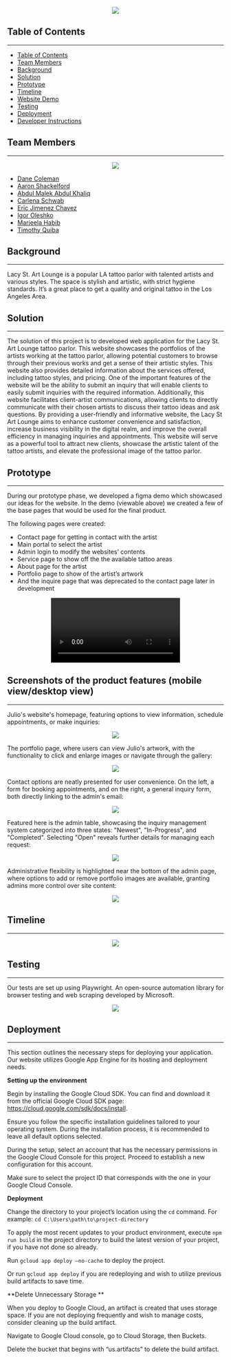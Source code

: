 <p align="center">
  <img src="src/components/images/logo2.png" />
</p>   


## Table of Contents
---

- [Table of Contents](#table-of-contents)
- [Team Members](#team-members)
- [Background](#background)
- [Solution](#solution)
- [Prototype](#prototype)
- [Timeline](#timeline)
- [Website Demo](#website-demo)
- [Testing](#testing)
- [Deployment](#deployment)
- [Developer Instructions](#developer-instructions)   


## Team Members
---

<p align="center">
  <img src="src/components/images/teamlogo.png" />
</p>

- [Dane Coleman](https://github.com/daneski9)
- [Aaron Shackelford](https://github.com/chessset5)
- [Abdul Malek Abdul Khaliq](https://github.com/malekus40)
- [Carlena Schwab](https://github.com/carlenacodes)
- [Eric Jimenez Chavez](https://github.com/TwerpZ)
- [Igor Oleshko](https://github.com/ioleshko1)
- [Marjeela Habib](https://github.com/marjeela)
- [Timothy Quiba](https://github.com/tquiba)   


## Background
---

Lacy St. Art Lounge is a popular LA tattoo parlor with talented artists and various styles. The space is stylish and artistic, with strict hygiene standards. It’s a great place to get a quality and original tattoo in the Los Angeles Area.   


## Solution
---

The solution of this project is to developed web application for the Lacy St. Art Lounge tattoo parlor. This website showcases the portfolios of the artists working at the tattoo parlor, allowing potential customers to browse through their previous works and get a sense of their artistic styles. This website also provides detailed information about the services offered, including tattoo styles, and pricing. One of the important features of the website will be the ability to submit an inquiry that will enable clients to easily submit inquiries with the required information. Additionally, this website facilitates client-artist communications, allowing clients to directly communicate with their chosen artists to discuss their tattoo ideas and ask questions. By providing a user-friendly and informative website, the Lacy St Art Lounge aims to enhance customer convenience and satisfaction, increase business visibility in the digital realm, and improve the overall efficiency in managing inquiries and appointments. This website will serve as a powerful tool to attract new clients, showcase the artistic talent of the tattoo artists, and elevate the professional image of the tattoo parlor.  


## Prototype
---

During our prototype phase, we developed a figma demo which showcased our ideas for the website. In the demo (viewable above) we created a few of the base pages that would be used for the final product.   


The following pages were created:
<ul style="circle">
   <li>Contact page for getting in contact with the artist</li>
   <li>Main portal to select the artist</li>
   <li>Admin login to modify the websites’ contents</li>
   <li>Service page to show off the the available tattoo areas</li>
   <li>About page for the artist</li>
   <li>Portfolio page to show of the artist’s artwork</li>
   <li>And the inquire page that was deprecated to the contact page later in development</li>
</ul>   

<p align="center">
  <video src="https://user-images.githubusercontent.com/117392319/236076733-4386d409-6b29-4344-864c-a4f081bf3573.webm" controls="controls" style="max-width: 730px;" />
</p>   

## Screenshots of the product features (mobile view/desktop view)
---

Julio's website's homepage, featuring options to view information, schedule appointments, or make inquiries:
<p align="center">
  <img src="src/components/images/home-page.png" />
</p>

The portfolio page, where users can view Julio's artwork, with the functionality to click and enlarge images or navigate through the gallery:
<p align="center">
  <img src="src/components/images/portfolio-example.png" />
</p>

Contact options are neatly presented for user convenience. On the left, a form for booking appointments, and on the right, a general inquiry form, both directly linking to the admin's email:
<p align="center">
  <img src="src/components/images/contact-pages.png" />
</p>

Featured here is the admin table, showcasing the inquiry management system categorized into three states: "Newest", "In-Progress", and "Completed". Selecting "Open" reveals further details for managing each request:
<p align="center">
  <img src="src/components/images/admin-table-example.png" />
</p>


Administrative flexibility is highlighted near the bottom of the admin page, where options to add or remove portfolio images are available, granting admins more control over site content:
<p align="center">
  <img src="src/components/images/removeimages-example.png" />
</p>



## Timeline
---

<p align="center">
  <img src="src/components/images/project_timeline.png" />
</p>   


## Testing
---

Our tests are set up using Playwright. An open-source automation library for browser testing and web scraping developed by Microsoft.
<p align="center">
  <img src="src/components/images/setting-up-tests.png" />
</p>   
 


## Deployment

---


This section outlines the necessary steps for deploying your application. Our website utilizes Google App Engine for its hosting and deployment needs.  

**Setting up the environment**

Begin by installing the Google Cloud SDK. You can find and download it from the official Google Cloud SDK page: https://cloud.google.com/sdk/docs/install.   

Ensure you follow the specific installation guidelines tailored to your operating system. During the installation process, it is recommended to leave all default options selected. 

During the setup, select an account that has the necessary permissions in the Google Cloud Console for this project. Proceed to establish a new configuration for this account.

Make sure to select the project ID that corresponds with the one in your Google Cloud Console. 

**Deployment**

Change the directory to your project’s location using the `cd` command.
For example: `cd C:\Users\path\to\project-directory` 

To apply the most recent updates to your product environment, execute `npm run build` in the project directory to build the latest version of your project, if you have not done so already. 

Run `gcloud app deploy –no-cache` to deploy the project.  

Or run `gcloud app deploy` if you are redeploying and wish to utilize previous build artifacts to save time. 

**Delete Unnecessary Storage **

When you deploy to Google Cloud, an artifact is created that uses storage space. If you are not deploying frequently and wish to manage costs, consider cleaning up the build artifact. 

Navigate to Google Cloud console, go to Cloud Storage, then Buckets.  

Delete the bucket that begins with “us.artifacts” to delete the build artifact.

